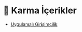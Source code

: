 # 🎲 Karma İçerikler

<!--YPackage.YGitbookIntegration-tarafından-otomatik-oluşturulmuştur-->

- [Uygulamalı Girişimcilik](Uygulamal%C4%B1%20Giri%C5%9Fimcilik.rar)

<!--YPackage.YGitbookIntegration-tarafından-otomatik-oluşturulmuştur-->
